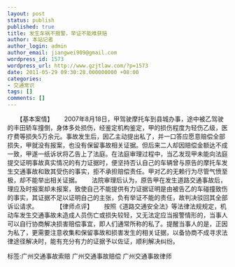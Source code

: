 ```yaml
---
layout: post
status: publish
published: true
title: 发生车祸不报警，举证不能难获赔
author: 本站记者
author_login: admin
author_email: jiangwei909@gmail.com
wordpress_id: 1573
wordpress_url: http://www.gzjtlaw.com/?p=1573
date: 2011-05-29 09:30:28.000000000 +08:00
categories:
- 交通常识
tags: []
comments: []
---
```

　　【基本案情】　　 2007年8月18日，甲驾驶摩托车到县城办事，途中被乙驾驶的丰田轿车撞倒，身体多处损伤，经鉴定机构鉴定，甲的损伤程度为轻伤乙级，医疗费等损失5万余元。事故发生后，因乙主动提出私了，并一口答应愿意赔偿全部损失，甲就没有报案，也没有保留事故相关证据。但后来二人却因赔偿金额达不成一致，甲遂一纸诉状将乙告上了法庭。在法庭审理过程中，当乙发现甲未能向法庭提交证明事故真实情况的有力证据时，便坚持否认自己的车辆曾与原告的摩托车发生交通事故和致其受伤的事实，拒不承担赔偿责任。甲对乙的无赖行为尽管气愤至极，却不能举出相关证据。　　 法院审理后认为，原告甲在发生道路交通事故后，理应及时报案却未报案，致使自己不能提供有力证据证明是由被告乙的车碰撞致伤的事实，其证据不足以证明自己的主张，负有举证不能的责任，故判决驳回其全部诉讼请求。　　　　【律师点评】　　 按照《道路交通安全法》等法律法规规定，机动车发生交通事故未造成人员伤亡或损失较轻，又无法定应当报警情形的，当事人可以自行协商解决损害赔偿事宜，即人们通常所称的私了。提醒当事人的是，正因为私了，更需要注意收集和保留事故和损害发生的相关证据，以备协商不成寻求法律途径解决时，能有充分有力的证据予以佐证，顺利解决纠纷。　　标签:广州交通事故索赔 广州交通事故赔偿 广州交通事故律师
